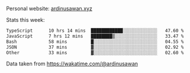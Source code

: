 Personal website: [ardinusawan.xyz](https://ardinusawan.xyz)

Stats this week:
<!--START_SECTION:waka-->

```txt
TypeScript      10 hrs 14 mins  ████████████░░░░░░░░░░░░░   47.60 %
JavaScript      7 hrs 12 mins   ████████▒░░░░░░░░░░░░░░░░   33.47 %
Bash            58 mins         █░░░░░░░░░░░░░░░░░░░░░░░░   04.55 %
JSON            37 mins         ▓░░░░░░░░░░░░░░░░░░░░░░░░   02.92 %
Other           33 mins         ▓░░░░░░░░░░░░░░░░░░░░░░░░   02.60 %
```

<!--END_SECTION:waka-->
Data taken from https://wakatime.com/@ardinusawan
